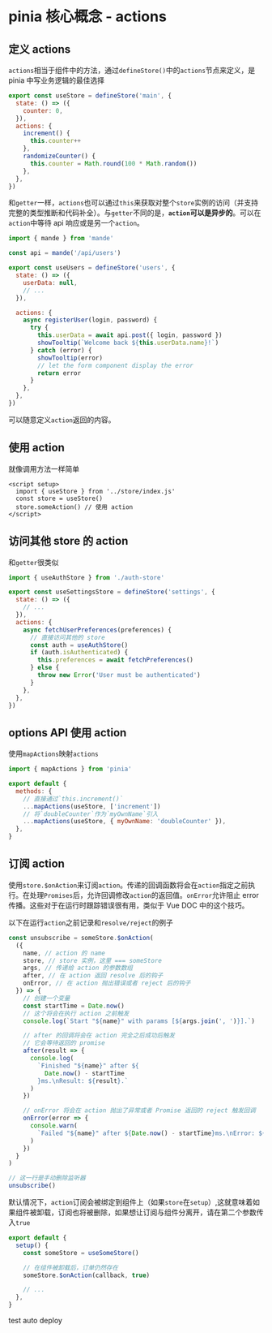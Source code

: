 # pinia 核心概念 - actions

## 定义 actions

`actions`相当于组件中的方法，通过`defineStore()`中的`actions`节点来定义，是 pinia 中写业务逻辑的最佳选择

```js
export const useStore = defineStore('main', {
  state: () => ({
    counter: 0,
  }),
  actions: {
    increment() {
      this.counter++
    },
    randomizeCounter() {
      this.counter = Math.round(100 * Math.random())
    },
  },
})
```

和`getter`一样，`actions`也可以通过`this`来获取对整个`store`实例的访问（并支持完整的类型推断和代码补全）。与`getter`不同的是，**`action`可以是异步的**。可以在`action`中等待 api 响应或是另一个`action`。

```js
import { mande } from 'mande'

const api = mande('/api/users')

export const useUsers = defineStore('users', {
  state: () => ({
    userData: null,
    // ...
  }),

  actions: {
    async registerUser(login, password) {
      try {
        this.userData = await api.post({ login, password })
        showTooltip(`Welcome back ${this.userData.name}!`)
      } catch (error) {
        showTooltip(error)
        // let the form component display the error
        return error
      }
    },
  },
})
```

可以随意定义`action`返回的内容。

## 使用 action

就像调用方法一样简单

```vue
<script setup>
  import { useStore } from '../store/index.js'
  const store = useStore()
  store.someAction() // 使用 action
</script>
```

## 访问其他 store 的 action

和`getter`很类似

```js
import { useAuthStore } from './auth-store'

export const useSettingsStore = defineStore('settings', {
  state: () => ({
    // ...
  }),
  actions: {
    async fetchUserPreferences(preferences) {
      // 直接访问其他的 store
      const auth = useAuthStore()
      if (auth.isAuthenticated) {
        this.preferences = await fetchPreferences()
      } else {
        throw new Error('User must be authenticated')
      }
    },
  },
})
```

## options API 使用 action

使用`mapActions`映射`actions`

```js
import { mapActions } from 'pinia'

export default {
  methods: {
    // 直接通过`this.increment()`
    ...mapActions(useStore, ['increment'])
    // 将`doubleCounter`作为`myOwnName`引入
    ...mapActions(useStore, { myOwnName: 'doubleCounter' }),
  },
}
```

## 订阅 action

使用`store.$onAction`来订阅`action`。传递的回调函数将会在`action`指定之前执行。在处理`Promises`后，允许回调修改`action`的返回值。`onError`允许阻止 error 传播。这些对于在运行时跟踪错误很有用，类似于 Vue DOC 中的这个技巧。

以下在运行`action`之前记录和`resolve/reject`的例子

```js
const unsubscribe = someStore.$onAction(
  ({
    name, // action 的 name
    store, // store 实例，这里 === someStore
    args, // 传递给 action 的参数数组
    after, // 在 action 返回 resolve 后的钩子
    onError, // 在 action 抛出错误或者 reject 后的钩子
  }) => {
    // 创建一个变量
    const startTime = Date.now()
    // 这个将会在执行 action 之前触发
    console.log(`Start "${name}" with params [${args.join(', ')}].`)

    // after 的回调将会在 action 完全之后成功后触发
    // 它会等待返回的 promise
    after(result => {
      console.log(
        `Finished "${name}" after ${
          Date.now() - startTime
        }ms.\nResult: ${result}.`
      )
    })

    // onError 将会在 action 抛出了异常或者 Promise 返回的 reject 触发回调
    onError(error => {
      console.warn(
        `Failed "${name}" after ${Date.now() - startTime}ms.\nError: ${error}.`
      )
    })
  }
)

// 这一行是手动删除监听器
unsubscribe()
```

默认情况下，`action`订阅会被绑定到组件上（如果`store`在`setup`）,这就意味着如果组件被卸载，订阅也将被删除，如果想让订阅与组件分离开，请在第二个参数传入`true`

```js
export default {
  setup() {
    const someStore = useSomeStore()

    // 在组件被卸载后，订单仍然存在
    someStore.$onAction(callback, true)

    // ...
  },
}
```

test auto deploy
